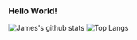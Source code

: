 ### Hello World!
![James's github stats](https://github-readme-stats.vercel.app/api?username=James-Oswald&count_private=true)
![Top Langs](https://github-readme-stats.vercel.app/api/top-langs/?username=James-Oswald&layout=compact&count_private=true&langs_count=10)
